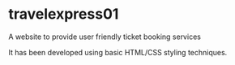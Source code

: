 # travelexpress01
A website to provide user friendly ticket booking services

It has been developed using basic HTML/CSS styling techniques.
